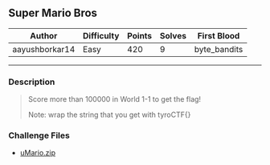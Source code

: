 ## Super Mario Bros

| Author         | Difficulty | Points | Solves | First Blood  |
| -------------- | ---------- | ------ | ------ | ------------ |
| aayushborkar14 | Easy       | 420    | 9      | byte_bandits |

---

### Description

<blockquote>
Score more than 100000 in World 1-1 to get the flag!

Note: wrap the string that you get with tyroCTF{}

</blockquote>

### Challenge Files

- [uMario.zip](dist/uMario)
